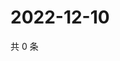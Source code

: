 # 2022-12-10

共 0 条

<!-- BEGIN WEIBO -->
<!-- 最后更新时间 Sat Dec 10 2022 20:24:30 GMT+0800 (China Standard Time) -->

<!-- END WEIBO -->
